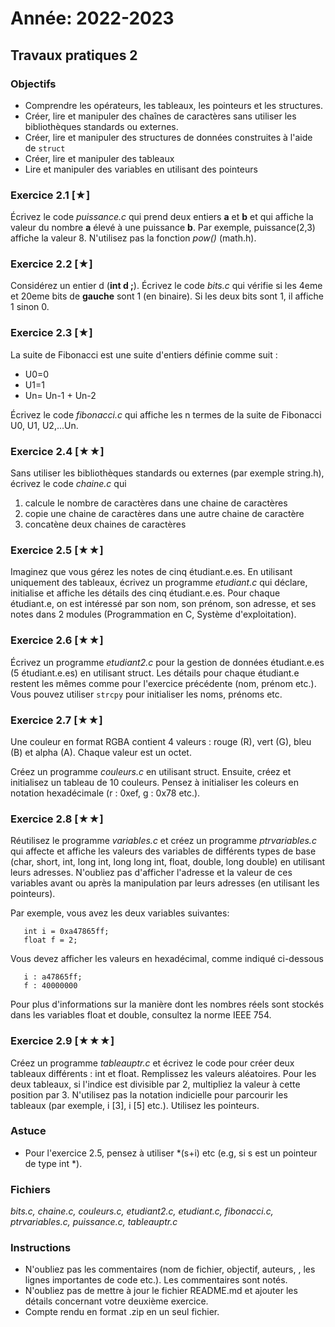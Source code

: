 # Année: 2022-2023

## Travaux pratiques 2

### Objectifs

-   Comprendre les opérateurs, les tableaux, les pointeurs et les
    structures.
-   Créer, lire et manipuler des chaînes de caractères sans utiliser 
    les bibliothèques standards ou externes.
-   Créer, lire et manipuler des structures de données construites à l'aide de `struct`
-   Créer, lire et manipuler des tableaux
-   Lire et manipuler des variables en utilisant des pointeurs

### Exercice 2.1 [★]


Écrivez le code *puissance.c* qui prend deux entiers **a** et **b** et
qui affiche la valeur du nombre **a** élevé à une puissance **b**. Par
exemple, puissance(2,3) affiche la valeur 8. N'utilisez pas la fonction
*pow()* (math.h).


### Exercice 2.2 [★]


Considérez un entier d (**int d ;**). Écrivez le code *bits.c* qui
vérifie si les 4eme et 20eme bits de **gauche** sont 1 (en binaire). Si
les deux bits sont 1, il affiche 1 sinon 0.


### Exercice 2.3 [★]


La suite de Fibonacci est une suite d'entiers définie comme suit :

-   U0=0
-   U1=1
-   Un= Un-1 + Un-2

Écrivez le code *fibonacci.c* qui affiche les n termes de la suite de
Fibonacci U0, U1, U2,...Un.


### Exercice 2.4 [★★]


Sans utiliser les bibliothèques standards ou externes (par exemple
string.h), écrivez le code *chaine.c* qui

1.  calcule le nombre de caractères dans une chaine de caractères
2.  copie une chaine de caractères dans une autre chaine de caractère
3.  concatène deux chaines de caractères


### Exercice 2.5 [★★]


Imaginez que vous gérez les notes de cinq étudiant.e.es. En utilisant
uniquement des tableaux, écrivez un programme *etudiant.c* qui déclare,
initialise et affiche les détails des cinq étudiant.e.es. Pour chaque
étudiant.e, on est intéressé par son nom, son prénom, son adresse, et
ses notes dans 2 modules (Programmation en C, Système d'exploitation).


### Exercice 2.6 [★★] 

Écrivez un programme *etudiant2.c* pour la gestion de données
étudiant.e.es (5 étudiant.e.es) en utilisant struct. Les détails pour
chaque étudiant.e restent les mêmes comme pour l'exercice précédente
(nom, prénom etc.). Vous pouvez utiliser `strcpy` pour initialiser les
noms, prénoms etc.


### Exercice 2.7 [★★]


Une couleur en format RGBA contient 4 valeurs : rouge (R), vert (G),
bleu (B) et alpha (A). Chaque valeur est un octet. 

Créez un programme *couleurs.c* en utilisant struct. 
Ensuite, créez et initialisez un
tableau de 10 couleurs. Pensez à initialiser les coleurs en notation
hexadécimale (r : 0xef, g : 0x78 etc.).


### Exercice 2.8 [★★]


Réutilisez le programme *variables.c* et créez un programme
*ptrvariables.c* qui affecte et affiche les valeurs des variables de
différents types de base (char, short, int, long int, long long int,
float, double, long double) en utilisant leurs adresses. N'oubliez pas
d'afficher l'adresse et la valeur de ces variables avant ou après la
manipulation par leurs adresses (en utilisant les pointeurs).

Par exemple, vous avez les deux variables suivantes:
```
   int i = 0xa47865ff; 
   float f = 2;
```

Vous devez afficher les valeurs en hexadécimal,
comme indiqué ci-dessous
```
   i : a47865ff; 
   f : 40000000
```

Pour plus d'informations sur la manière dont les nombres réels sont stockés dans les variables float et double, consultez la norme IEEE 754.



### Exercice 2.9 [★★★]


Créez un programme *tableauptr.c* et écrivez le code pour créer deux
tableaux différents : int et float. Remplissez les valeurs aléatoires.
Pour les deux tableaux, si l'indice est divisible par 2, multipliez la
valeur à cette position par 3. N'utilisez pas la notation indicielle
pour parcourir les tableaux (par exemple, i [3], i [5] etc.).
Utilisez les pointeurs.


### Astuce

-   Pour l'exercice 2.5, pensez à utiliser \*(s+i) etc (e.g, si s est
    un pointeur de type int \*).

### Fichiers

*bits.c, chaine.c, couleurs.c, etudiant2.c, etudiant.c, fibonacci.c,
ptrvariables.c, puissance.c, tableauptr.c*

### Instructions

-   N'oubliez pas les commentaires (nom de fichier, objectif, auteurs,
    , les lignes importantes de code etc.). Les commentaires sont notés.
-   N'oubliez pas de mettre à jour le fichier README.md et ajouter les
    détails concernant votre deuxième exercice.
-   Compte rendu en format .zip en un seul fichier.


